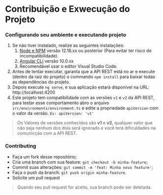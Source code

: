 # Contribuição e Exwecução do Projeto

### Configurando seu ambiente e executando projeto

1. Se não tiver instalado, realize as seguintes instalações:
   1. [Node e NPM](https://nodejs.org/en/) versão 12.16.xx ou posterior (Para evitar ter risco de incompatibilidade).
   2. [Angular CLI](https://cli.angular.io/) versão 10.0.xx
   3. Recomendável usar o editor Visual Studio Code.
2. Antes de tentar executar, garanta que a API REST está no ar e execute (dentro da raiz do projeto) o commando `npm install` para baixar todas as dependências do projeto.
3. Depois execute `ng serve`, e sua aplicação estará disponível na URL: http://localhost:4200
4. Este projeto tem compatibilidade com as versões `v1` e `v2` da API REST, para testar esse comportamento abro o arquivo `src/environments/environment.ts` e edite a propriedade `apiVersion` com o valor da versão. `Ex: apiVersion: 'v1'`
> Os Valores de versões conhecidos são __v1__ e __v2__, qualquer valor que não seja nenhum dos dois será ignorado e você terá dificuldades na comunicção com a API REST.

### Contributing

- Faça um fork desse repositório;
- Cria uma branch com sua feature: `git checkout -b minha-feature`;
- Commit suas alterações: `git commit -m 'feat: Minha nova feature'`;
- Faça o push da branch: `git push origin minha-feature`.
- Solicite um pull request

> Quando seu pull request for aceito, sua branch pode ser deletada.
